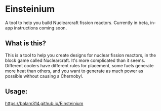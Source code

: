 # Einsteinium
A tool to help you build Nuclearcraft fission reactors. Currently in beta, in-app instructions coming soon.

## What is this?
This is a tool to help you create designs for nuclear fission reactors, in the block game called Nuclearcraft. It's more complicated than it seems. Different coolers have different rules for placement, some fuels generate more heat than others, and you want to generate as much power as possible without causing a Chernobyl.

## Usage:
https://balam314.github.io/Einsteinium
